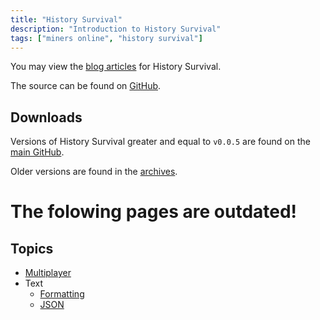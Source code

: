 ```yaml
---
title: "History Survival"
description: "Introduction to History Survival"
tags: ["miners online", "history survival"]
---
```


You may view the [blog articles](https://minersonline.tk/blog/) for History Survival.

The source can be found on [GitHub](https://github.com/ajh123-development/HistorySurvival).

## Downloads
Versions of History Survival greater and equal to `v0.0.5` are found on the [main GitHub](https://github.com/ajh123-development/HistorySurvival/releases).

Older versions are found in the [archives](https://github.com/ajh123-archives/HistorySurvival-pre0.0.5/releases).

# The folowing pages are outdated!

## Topics
* [Multiplayer](/docs/history_survival/en_gb/multiplayer/)
* Text
    * [Formatting](/docs/history_survival/en_gb/formatting-text)
    * [JSON](/docs/ehistory_survival/en_gb/json-text)